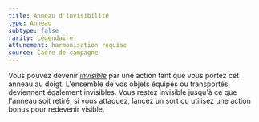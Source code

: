 ```yaml
---
title: Anneau d'invisibilité
type: Anneau
subtype: false
rarity: Légendaire
attunement: harmonisation requise
source: Cadre de campagne
---
```

Vous pouvez devenir [_invisible_](/gerer-la-sante-du-personnage/#invisible) par une action tant que vous portez cet anneau au doigt. L'ensemble de vos objets équipés ou transportés deviennent également invisibles. Vous restez invisible jusqu'à ce que l'anneau soit retiré, si vous attaquez, lancez un sort ou utilisez une action bonus pour redevenir visible.
